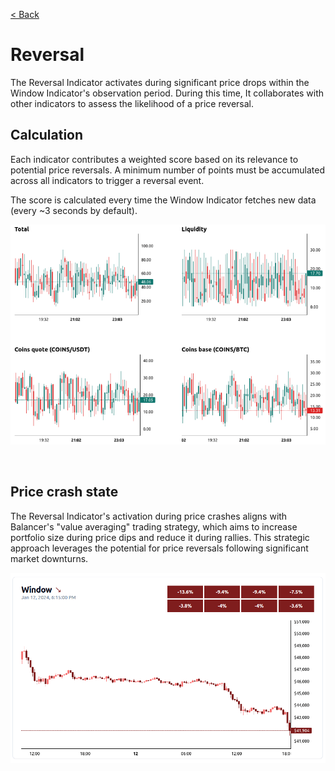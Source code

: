 [< Back](../../../README.md)

# Reversal

The Reversal Indicator activates during significant price drops within the Window Indicator's observation period. During this time, It collaborates with other indicators to assess the likelihood of a price reversal.

## Calculation

Each indicator contributes a weighted score based on its relevance to potential price reversals. A minimum number of points must be accumulated across all indicators to trigger a reversal event.

The score is calculated every time the Window Indicator fetches new data (every ~3 seconds by default).

![Example of a how the reversal points are calculated](./points.png)

<br/>

## Price crash state

The Reversal Indicator's activation during price crashes aligns with Balancer's "value averaging" trading strategy, which aims to increase portfolio size during price dips and reduce it during rallies. This strategic approach leverages the potential for price reversals following significant market downturns.

![Example of a price crash](./decreasing-strongly.png)
